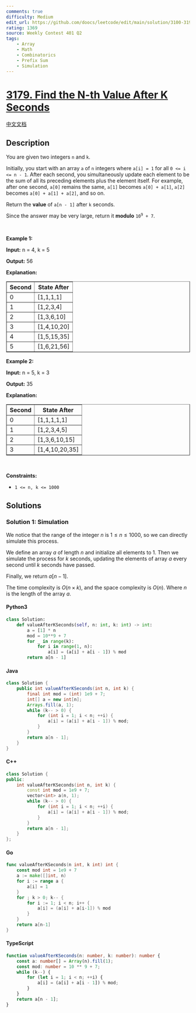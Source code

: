 ```yaml
---
comments: true
difficulty: Medium
edit_url: https://github.com/doocs/leetcode/edit/main/solution/3100-3199/3179.Find%20the%20N-th%20Value%20After%20K%20Seconds/README_EN.md
rating: 1369
source: Weekly Contest 401 Q2
tags:
    - Array
    - Math
    - Combinatorics
    - Prefix Sum
    - Simulation
---
```


<!-- problem:start -->

# [3179. Find the N-th Value After K Seconds](https://leetcode.com/problems/find-the-n-th-value-after-k-seconds)

[中文文档](/solution/3100-3199/3179.Find%20the%20N-th%20Value%20After%20K%20Seconds/README.md)

## Description

<!-- description:start -->

<p>You are given two integers <code>n</code> and <code>k</code>.</p>

<p>Initially, you start with an array <code>a</code> of <code>n</code> integers where <code>a[i] = 1</code> for all <code>0 &lt;= i &lt;= n - 1</code>. After each second, you simultaneously update each element to be the sum of all its preceding elements plus the element itself. For example, after one second, <code>a[0]</code> remains the same, <code>a[1]</code> becomes <code>a[0] + a[1]</code>, <code>a[2]</code> becomes <code>a[0] + a[1] + a[2]</code>, and so on.</p>

<p>Return the <strong>value</strong> of <code>a[n - 1]</code> after <code>k</code> seconds.</p>

<p>Since the answer may be very large, return it <strong>modulo</strong> <code>10<sup>9</sup> + 7</code>.</p>

<p>&nbsp;</p>
<p><strong class="example">Example 1:</strong></p>

<div class="example-block">
<p><strong>Input:</strong> <span class="example-io">n = 4, k = 5</span></p>

<p><strong>Output:</strong> <span class="example-io">56</span></p>

<p><strong>Explanation:</strong></p>

<table border="1">
	<tbody>
		<tr>
			<th>Second</th>
			<th>State After</th>
		</tr>
		<tr>
			<td>0</td>
			<td>[1,1,1,1]</td>
		</tr>
		<tr>
			<td>1</td>
			<td>[1,2,3,4]</td>
		</tr>
		<tr>
			<td>2</td>
			<td>[1,3,6,10]</td>
		</tr>
		<tr>
			<td>3</td>
			<td>[1,4,10,20]</td>
		</tr>
		<tr>
			<td>4</td>
			<td>[1,5,15,35]</td>
		</tr>
		<tr>
			<td>5</td>
			<td>[1,6,21,56]</td>
		</tr>
	</tbody>
</table>
</div>

<p><strong class="example">Example 2:</strong></p>

<div class="example-block">
<p><strong>Input:</strong> <span class="example-io">n = 5, k = 3</span></p>

<p><strong>Output:</strong> <span class="example-io">35</span></p>

<p><strong>Explanation:</strong></p>

<table border="1">
	<tbody>
		<tr>
			<th>Second</th>
			<th>State After</th>
		</tr>
		<tr>
			<td>0</td>
			<td>[1,1,1,1,1]</td>
		</tr>
		<tr>
			<td>1</td>
			<td>[1,2,3,4,5]</td>
		</tr>
		<tr>
			<td>2</td>
			<td>[1,3,6,10,15]</td>
		</tr>
		<tr>
			<td>3</td>
			<td>[1,4,10,20,35]</td>
		</tr>
	</tbody>
</table>
</div>

<p>&nbsp;</p>
<p><strong>Constraints:</strong></p>

<ul>
	<li><code>1 &lt;= n, k &lt;= 1000</code></li>
</ul>

<!-- description:end -->

## Solutions

<!-- solution:start -->

### Solution 1: Simulation

We notice that the range of the integer $n$ is $1 \leq n \leq 1000$, so we can directly simulate this process.

We define an array $a$ of length $n$ and initialize all elements to $1$. Then we simulate the process for $k$ seconds, updating the elements of array $a$ every second until $k$ seconds have passed.

Finally, we return $a[n - 1]$.

The time complexity is $O(n \times k)$, and the space complexity is $O(n)$. Where $n$ is the length of the array $a$.

<!-- tabs:start -->

#### Python3

```python
class Solution:
    def valueAfterKSeconds(self, n: int, k: int) -> int:
        a = [1] * n
        mod = 10**9 + 7
        for _ in range(k):
            for i in range(1, n):
                a[i] = (a[i] + a[i - 1]) % mod
        return a[n - 1]
```

#### Java

```java
class Solution {
    public int valueAfterKSeconds(int n, int k) {
        final int mod = (int) 1e9 + 7;
        int[] a = new int[n];
        Arrays.fill(a, 1);
        while (k-- > 0) {
            for (int i = 1; i < n; ++i) {
                a[i] = (a[i] + a[i - 1]) % mod;
            }
        }
        return a[n - 1];
    }
}
```

#### C++

```cpp
class Solution {
public:
    int valueAfterKSeconds(int n, int k) {
        const int mod = 1e9 + 7;
        vector<int> a(n, 1);
        while (k-- > 0) {
            for (int i = 1; i < n; ++i) {
                a[i] = (a[i] + a[i - 1]) % mod;
            }
        }
        return a[n - 1];
    }
};
```

#### Go

```go
func valueAfterKSeconds(n int, k int) int {
	const mod int = 1e9 + 7
	a := make([]int, n)
	for i := range a {
		a[i] = 1
	}
	for ; k > 0; k-- {
		for i := 1; i < n; i++ {
			a[i] = (a[i] + a[i-1]) % mod
		}
	}
	return a[n-1]
}
```

#### TypeScript

```ts
function valueAfterKSeconds(n: number, k: number): number {
    const a: number[] = Array(n).fill(1);
    const mod: number = 10 ** 9 + 7;
    while (k--) {
        for (let i = 1; i < n; ++i) {
            a[i] = (a[i] + a[i - 1]) % mod;
        }
    }
    return a[n - 1];
}
```

<!-- tabs:end -->

<!-- solution:end -->

<!-- problem:end -->
